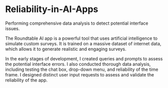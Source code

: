 # Reliability-in-AI-Apps
Performing comprehensive data analysis to detect potential interface issues.




The Roundtable AI app is a powerful tool that uses artificial intelligence to simulate custom surveys. It is trained on a massive dataset of internet data, which allows it to generate realistic and engaging surveys.

In the early stages of development, I created queries and prompts to assess the potential interface errors. I also conducted thorough data analysis, including testing the chat box, drop-down menu, and reliability of the time frame. I designed distinct user input requests to assess and validate the reliability of the app.
